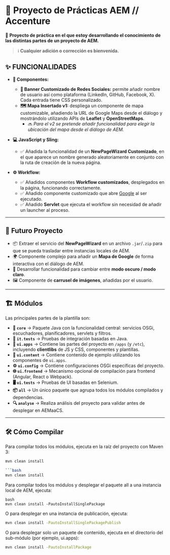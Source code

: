 # 🚀 Proyecto de Prácticas AEM // Accenture  

📌 **Proyecto de práctica en el que estoy desarrollando el conocimiento de las distintas partes de un proyecto de AEM.**  

> ℹ️ **Cualquier adición o corrección es bienvenida.**  

## ✨ FUNCIONALIDADES  

- **🧩 Componentes:**  
  - **📢 Banner Customizado de Redes Sociales:** permite añadir nombre de usuario así como plataforma (LinkedIn, GitHub, Facebook, X). Cada entrada tiene CSS personalizado.  
  - **🗺️ Mapa Insertado v1:** despliega un componente de mapa customizable, añadiendo la URL de Google Maps desde el diálogo y mostrándolo utilizando APIs de **Leaflet** y **OpenStreetMaps**.  
    - 🔜 _Para el v2 se pretende añadir funcionalidad para elegir la ubicación del mapa desde el diálogo de AEM._  

- **💻 JavaScript y Sling:**  
  - ✅ Añadida la funcionalidad de un **NewPageWizard Customizado**, en el que aparece un nombre generado aleatoriamente en conjunto con la ruta de creación de la nueva página.  

- **⚙️ Workflow:**  
  - ✅ Añadidos componentes **Workflow customizados**, desplegados en la página, funcionando correctamente.  
  - ✅ Añadido componente customizado que abre [Google](https://google.com) al ser ejecutado.  
  - ✅ Añadido **Servlet** que ejecuta el workflow sin necesidad de añadir un launcher al proceso.  

---

## 🔮 Futuro Proyecto  

- 📦 Extraer el servicio del **NewPageWizard** en un archivo `.jar`/`.zip` para que se pueda trasladar entre instancias locales de AEM.  
- 🌍 Componente complejo para añadir un **Mapa de Google** de forma interactiva con el diálogo de AEM.  
- 🌙 Desarrollar funcionalidad para cambiar entre **modo oscuro / modo claro**.  
- 🖼️ Componente de **carrusel de imágenes**, añadidas por el usuario.  

---

## 🏗️ Módulos  

Las principales partes de la plantilla son:  

- **📂 `core`** → Paquete Java con la funcionalidad central: servicios OSGi, escuchadores, planificadores, servlets y filtros.  
- **🧪 `it.tests`** → Pruebas de integración basadas en Java.  
- **🎨 `ui.apps`** → Contiene las partes del proyecto en `/apps` (y `/etc`), incluyendo **clientlibs** de JS y CSS, componentes y plantillas.  
- **📝 `ui.content`** → Contiene contenido de ejemplo utilizando los componentes de `ui.apps`.  
- **⚙️ `ui.config`** → Contiene configuraciones OSGi específicas del proyecto.  
- **🌐 `ui.frontend`** → Mecanismo opcional de compilación para frontend (Angular, React o Webpack).  
- **🖥️ `ui.tests`** → Pruebas de UI basadas en Selenium.  
- **📦 `all`** → Un único paquete que agrupa todos los módulos compilados y dependencias.  
- **🔍 `analyse`** → Realiza análisis del proyecto para validar antes de desplegar en AEMaaCS.  

---

## 🛠️ Cómo Compilar  

Para compilar todos los módulos, ejecuta en la raíz del proyecto con Maven 3:  

```bash
mvn clean install

```bash
mvn clean install
```

Para compilar todos los módulos y desplegar el paquete all a una instancia local de AEM, ejecuta:

```
bash
mvn clean install -PautoInstallSinglePackage
```

O para desplegar en una instancia de publicación, ejecuta:

```bash
mvn clean install -PautoInstallSinglePackagePublish
```
O para desplegar solo un paquete de contenido, ejecuta en el directorio del sub-módulo (por ejemplo, ui.apps):

```bash
mvn clean install -PautoInstallPackage
```
